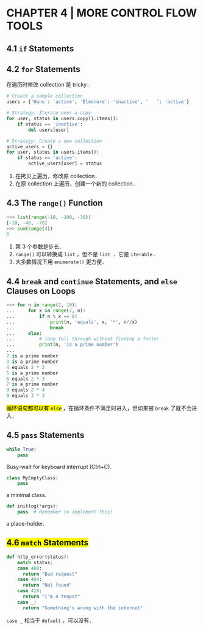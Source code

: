 # CHAPTER 4 | MORE CONTROL FLOW TOOLS

## 4.1 `if` Statements

## 4.2 `for` Statements

在遍历时修改 collection 是 tricky．

```python
# Create a sample collection
users = {'Hans': 'active', 'Éléonore': 'inactive', '   ': 'active'}

# Strategy: Iterate over a copy
for user, status in users.copy().items():
	if status == 'inactive':
		del users[user]

# Strategy: Create a new collection
active_users = {}
for user, status in users.items():
	if status == 'active':
		active_users[user] = status
```

1. 在拷贝上遍历，修改原 collection．
2. 在原 collection 上遍历，创建一个新的 collection．

## 4.3 The `range()` Function

```python
>>> list(range(-10, -100, -30))
[-10, -40, -70]
>>> sum(range(4))
6
```

1. 第 3 个参数是步长．
2. `range()` 可以转换成 `list` ，但不是 `list `．它是 `iterable` .
3. 大多数情况下用 `enumerate()` 更方便．

## 4.4 `break` and `continue` Statements, and `else` Clauses on Loops

```python
>>> for n in range(2, 10):
... 	for x in range(2, n):
... 		if n % x == 0:
... 			print(n, 'equals', x, '*', n//x)
... 			break
... 	else:
... 		# loop fell through without finding a factor
... 		print(n, 'is a prime number')
...
2 is a prime number
3 is a prime number
4 equals 2 * 2
5 is a prime number
6 equals 2 * 3
7 is a prime number
8 equals 2 * 4
9 equals 3 * 3
```

<mark>循环语句都可以有 `else`</mark> ，在循环条件不满足时进入，但如果被 `break` 了就不会进入．

## 4.5 `pass` Statements

```python
while True:
    pass
```

Busy-wait for keyboard interrupt (Ctrl+C).

```python
class MyEmptyClass:
    pass
```

a minimal class.

```python
def initlog(*args):
    pass  # Remember to implement this!
```

a place-holder.

## <mark>4.6 `match` Statements</mark>

```python
def http_error(status):
	match status:
    case 400:
      return "Bad request"
    case 404:
      return "Not found"
    case 418:
      return "I'm a teapot"
    case _:
      return "Something's wrong with the internet"
```

`case _` 相当于 `default` ，可以没有．

```python

```
